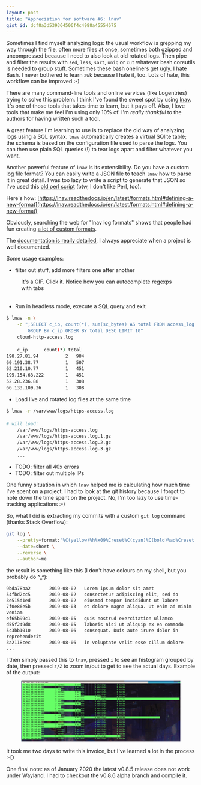 ```yaml
---
layout: post
title: "Appreciation for software #6: lnav"
gist_id: dcf8a3d539364506f4c4988a45554675
---
```


Sometimes I find myself analyzing logs: the usual workflow is grepping my way through the file, often more files at once, sometimes both gzipped and uncompressed because I need to also look at old rotated logs. Then pipe and filter the results with `sed`, `less`, `sort`, `uniq` or `cut` whatever bash coreutils is needed to group stuff. Sometimes these bash oneliners get ugly. I hate Bash. I never bothered to learn `awk` because I hate it, too. Lots of hate, this workflow can be improved :-)

There are many command-line tools and online services (like Logentries) trying to solve this problem. I think I've found the sweet spot by using [lnav](https://lnav.org/features). It's one of those tools that takes time to learn, but it pays off. Also, I love tools that make me feel I'm using only 10% of. I'm *really thankful* to the authors for having written such a tool.

A great feature I'm learning to use is to replace the old way of analyzing logs using a SQL syntax. `lnav` automatically creates a virtual SQlite table; the schema is based on the configuration file used to parse the logs. You can then use plain SQL queries (!) to tear logs apart and filter whatever you want.


Another powerful feature of `lnav` is its extensibility. Do you have a custom log file format? You can easily write a JSON file to teach `lnav` how to parse it in great detail. I was too lazy to write a script to generate that JSON so I've used this [old perl script](https://github.com/PaulWay/lnav-formats/blob/master/make_format.pl) (btw, I don't like Perl, too).

Here's how: [https://lnav.readthedocs.io/en/latest/formats.html#defining-a-new-format](https://lnav.readthedocs.io/en/latest/formats.html#defining-a-new-format)

Obviously, searching the web for "lnav log formats" shows that people had fun creating [a lot of custom formats](https://github.com/hagfelsh/lnav_formats).

The [documentation is really detailed](https://lnav.readthedocs.io/en/latest/formats.html#defining-a-new-format), I always appreciate when a project is well documented.

Some usage examples:

- filter out stuff, add more filters one after another

<figure>
    <figcaption>It's a GIF. Click it. Notice how you can autocomplete regexps with tabs</figcaption>
    <img data-gifffer="/assets/filter-out.gif" data-gifffer-alt="It's pronounced with a hard 'G'" />
</figure>

- Run in headless mode, execute a SQL query and exit

``` bash
$ lnav -n \
    -c ";SELECT c_ip, count(*), sum(sc_bytes) AS total FROM access_log \
        GROUP BY c_ip ORDER BY total DESC LIMIT 10"
    cloud-http-access.log

    c_ip      count(*) total
198.27.81.94          2   984
60.191.38.77          1   507
62.210.10.77          1   451
195.154.63.222        1   451
52.28.236.88          1   308
66.133.109.36         1   308
```

- Load live and rotated log files at the same time
``` bash
$ lnav -r /var/www/logs/https-access.log

# will load:
    /var/www/logs/https-access.log
    /var/www/logs/https-access.log.1.gz
    /var/www/logs/https-access.log.2.gz
    /var/www/logs/https-access.log.3.gz
    ...
```

- TODO: filter all 40x errors
- TODO: filter out multiple IPs

One funny situation in which `lnav` helped me is calculating how much time I've spent on a project. I had to look at the git history because I forgot to note down the time spent on the project. No, I'm too lazy to use time-tracking applications :-)

So, what I did is extracting my commits with a custom `git log` command (thanks Stack Overflow):

``` bash
git log \
    --pretty=format:'%C(yellow)%h%x09%Creset%C(cyan)%C(bold)%ad%Creset  %C(green)%Creset %s' \
    --date=short \
    --reverse \
    --author=me
```

the result is something like this (I don't have colours on my shell, but you probably do ^_^):

```
9bda78ba2       2019-08-02   Lorem ipsum dolor sit amet
54fbd2cc5       2019-08-02   consectetur adipiscing elit, sed do
3e515d1ed       2019-08-02   eiusmod tempor incididunt ut labore
7f0e86e5b       2019-08-03   et dolore magna aliqua. Ut enim ad minim veniam
ef65b99c1       2019-08-05   quis nostrud exercitation ullamco
d55f249d8       2019-08-05   laboris nisi ut aliquip ex ea commodo
5c3bb1010       2019-08-06   consequat. Duis aute irure dolor in reprehenderit
3a2118cec       2019-08-06   in voluptate velit esse cillum dolore
...
```

I then simply passed this to `lnav`, pressed `i` to see an histogram grouped by date, then pressed `z/Z` to zoom in/out to get to see the actual days. Example of the output:

<figure>
    <img src="/assets/lnav_group_by.png">
</figure>

It took me two days to write this invoice, but I've learned a lot in the process :-D

One final note: as of January 2020 the latest v0.8.5 release does not work under Wayland. I had to checkout the v0.8.6 alpha branch and compile it.
